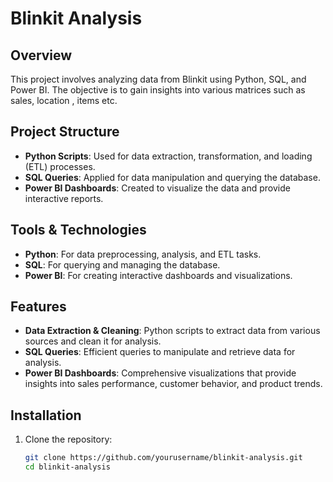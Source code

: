 # Blinkit Analysis

## Overview

This project involves analyzing data from Blinkit using Python, SQL, and Power BI. The objective is to gain insights into various matrices such as sales, location , items etc.
## Project Structure

- **Python Scripts**: Used for data extraction, transformation, and loading (ETL) processes.
- **SQL Queries**: Applied for data manipulation and querying the database.
- **Power BI Dashboards**: Created to visualize the data and provide interactive reports.

## Tools & Technologies

- **Python**: For data preprocessing, analysis, and ETL tasks.
- **SQL**: For querying and managing the database.
- **Power BI**: For creating interactive dashboards and visualizations.

## Features

- **Data Extraction & Cleaning**: Python scripts to extract data from various sources and clean it for analysis.
- **SQL Queries**: Efficient queries to manipulate and retrieve data for analysis.
- **Power BI Dashboards**: Comprehensive visualizations that provide insights into sales performance, customer behavior, and product trends.

## Installation

1. Clone the repository:
   ```bash
   git clone https://github.com/yourusername/blinkit-analysis.git
   cd blinkit-analysis
